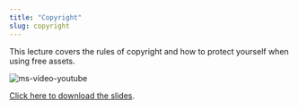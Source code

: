 ```yaml
---
title: "Copyright"
slug: copyright
---
```


This lecture covers the rules of copyright and how to protect yourself when using free assets.

![ms-video-youtube](https://www.youtube.com/watch?v=XdXAgTHRulM)

[Click here to download the slides](https://github.com/MakeSchool-Tutorials/SA-2016-Apps-Lectures/raw/master/P5-Copyright/Copyright.pdf).

